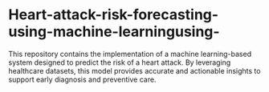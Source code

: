 # Heart-attack-risk-forecasting-using-machine-learningusing-
This repository contains the implementation of a machine learning-based system designed to predict the risk of a heart attack. By leveraging healthcare datasets, this model provides accurate and actionable insights to support early diagnosis and preventive care.
